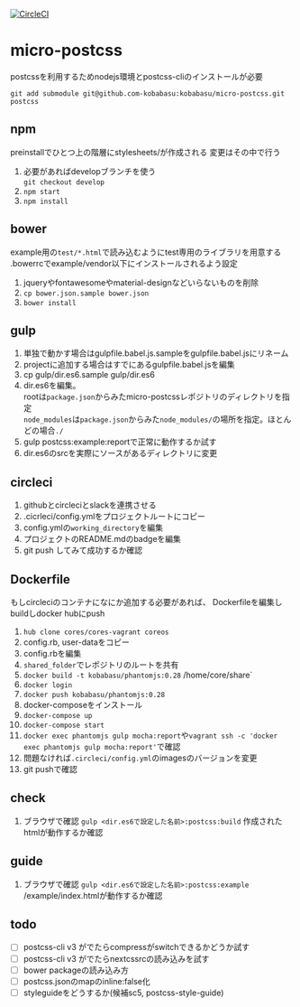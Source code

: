 [![CircleCI](https://circleci.com/gh/kobabasu/micro-postcss.svg?style=shield&circle-token=c181a31aabfe59d8f79ece75e1af85b0726555a6)](https://circleci.com/gh/kobabasu/micro-postcss)

# micro-postcss
postcssを利用するためnodejs環境とpostcss-cliのインストールが必要

```
git add submodule git@github.com-kobabasu:kobabasu/micro-postcss.git postcss 
```

## npm
preinstallでひとつ上の階層にstylesheets/が作成される
変更はその中で行う
1. 必要があればdevelopブランチを使う  
   `git checkout develop`
1. `npm start`
1. `npm install`

## bower
example用の`test/*.html`で読み込むようにtest専用のライブラリを用意する  
.bowerrcでexample/vendor以下にインストールされるよう設定
1. jqueryやfontawesomeやmaterial-designなどいらないものを削除
1. `cp bower.json.sample bower.json`
1. `bower install`

## gulp
1. 単独で動かす場合はgulpfile.babel.js.sampleをgulpfile.babel.jsにリネーム
1. projectに追加する場合はすでにあるgulpfile.babel.jsを編集
1. cp gulp/dir.es6.sample gulp/dir.es6
1. dir.es6を編集。  
   rootは`package.json`からみたmicro-postcssレポジトリのディレクトリを指定  
   `node_modules`は`package.json`からみた`node_modules/`の場所を指定。ほとんどの場合`./`
1. gulp postcss:example:reportで正常に動作するか試す
1. dir.es6のsrcを実際にソースがあるディレクトリに変更

## circleci
1. githubとcircleciとslackを連携させる
1. .cicrleci/config.ymlをプロジェクトルートにコピー
1. config.ymlの`working_directory`を編集
1. プロジェクトのREADME.mdのbadgeを編集
1. git push してみて成功するか確認

## Dockerfile
もしcircleciのコンテナになにか追加する必要があれば、
Dockerfileを編集しbuildしdocker hubにpush

1. `hub clone cores/cores-vagrant coreos`
1. config.rb, user-dataをコピー
1. config.rbを編集
1. `shared_folder`でレポジトリのルートを共有
1. `docker build -t kobabasu/phantomjs:0.28` /home/core/share`
1. `docker login`
1. `docker push kobabasu/phantomjs:0.28`
1. docker-composeをインストール
1. `docker-compose up`
1. `docker-compose start`
1. `docker exec phantomjs gulp mocha:report`や`vagrant ssh -c 'docker exec phantomjs gulp mocha:report'`で確認
1. 問題なければ`.circleci/config.yml`のimagesのバージョンを変更
1. git pushで確認

## check
1. ブラウザで確認
   `gulp <dir.es6で設定した名前>:postcss:build`
   作成されたhtmlが動作するか確認

## guide
1. ブラウザで確認
   `gulp <dir.es6で設定した名前>:postcss:example`
   /example/index.htmlが動作するか確認

## todo
- [ ] postcss-cli v3 がでたらcompressがswitchできるかどうか試す
- [ ] postcss-cli v3 がでたらnextcssrcの読み込みを試す
- [ ] bower packageの読み込み方
- [ ] postcss.jsonのmapのinline:false化
- [ ] styleguideをどうするか(候補sc5, postcss-style-guide)
